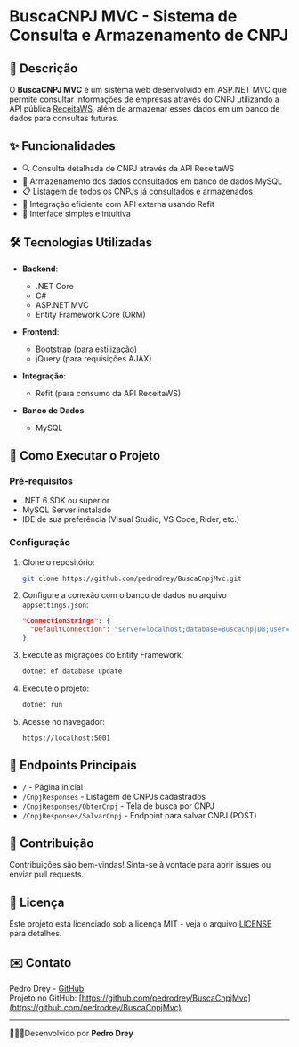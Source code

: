 # BuscaCNPJ MVC - Sistema de Consulta e Armazenamento de CNPJ

## 📝 Descrição

O **BuscaCNPJ MVC** é um sistema web desenvolvido em ASP.NET MVC que permite consultar informações de empresas através do CNPJ utilizando a API pública [ReceitaWS](https://receitaws.com.br/), além de armazenar esses dados em um banco de dados para consultas futuras.

## ✨ Funcionalidades

- 🔍 Consulta detalhada de CNPJ através da API ReceitaWS
- 💾 Armazenamento dos dados consultados em banco de dados MySQL
- 📋 Listagem de todos os CNPJs já consultados e armazenados
- 🔄 Integração eficiente com API externa usando Refit
- 🚀 Interface simples e intuitiva

## 🛠️ Tecnologias Utilizadas

- **Backend**:
  - .NET Core
  - C#
  - ASP.NET MVC
  - Entity Framework Core (ORM)
  
- **Frontend**:
  - Bootstrap (para estilização)
  - jQuery (para requisições AJAX)
  
- **Integração**:
  - Refit (para consumo da API ReceitaWS)
  
- **Banco de Dados**:
  - MySQL

## 🚀 Como Executar o Projeto

### Pré-requisitos

- .NET 6 SDK ou superior
- MySQL Server instalado
- IDE de sua preferência (Visual Studio, VS Code, Rider, etc.)

### Configuração

1. Clone o repositório:
   ```bash
   git clone https://github.com/pedrodrey/BuscaCnpjMvc.git
   ```

2. Configure a conexão com o banco de dados no arquivo `appsettings.json`:
   ```json
   "ConnectionStrings": {
     "DefaultConnection": "server=localhost;database=BuscaCnpjDB;user=seu_usuario;password=sua_senha"
   }
   ```

3. Execute as migrações do Entity Framework:
   ```bash
   dotnet ef database update
   ```

4. Execute o projeto:
   ```bash
   dotnet run
   ```

5. Acesse no navegador:
   ```
   https://localhost:5001
   ```

## 📌 Endpoints Principais

- `/` - Página inicial
- `/CnpjResponses` - Listagem de CNPJs cadastrados
- `/CnpjResponses/ObterCnpj` - Tela de busca por CNPJ
- `/CnpjResponses/SalvarCnpj` - Endpoint para salvar CNPJ (POST)

## 🤝 Contribuição

Contribuições são bem-vindas! Sinta-se à vontade para abrir issues ou enviar pull requests.

## 📄 Licença

Este projeto está licenciado sob a licença MIT - veja o arquivo [LICENSE](LICENSE) para detalhes.

## ✉️ Contato

Pedro Drey - [GitHub](https://github.com/pedrodrey)  
Projeto no GitHub: [https://github.com/pedrodrey/BuscaCnpjMvc](https://github.com/pedrodrey/BuscaCnpjMvc)

---

👨🏻‍💻Desenvolvido por **Pedro Drey**
